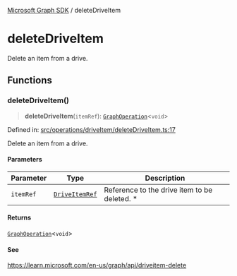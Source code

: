 [Microsoft Graph SDK](README.md) / deleteDriveItem

# deleteDriveItem

Delete an item from a drive.

## Functions

### deleteDriveItem()

> **deleteDriveItem**(`itemRef`): [`GraphOperation`](GraphOperation.md#graphoperation)\<`void`\>

Defined in: [src/operations/driveItem/deleteDriveItem.ts:17](https://github.com/Future-Secure-AI/microsoft-graph/blob/main/src/operations/driveItem/deleteDriveItem.ts#L17)

Delete an item from a drive.

#### Parameters

| Parameter | Type | Description |
| ------ | ------ | ------ |
| `itemRef` | [`DriveItemRef`](DriveItemRef.md#driveitemref) | Reference to the drive item to be deleted. * |

#### Returns

[`GraphOperation`](GraphOperation.md#graphoperation)\<`void`\>

#### See

https://learn.microsoft.com/en-us/graph/api/driveitem-delete
